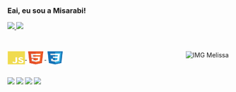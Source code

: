 ### Eai, eu sou a Misarabi!

<div>
  <a href="https://github.com/misarabi">
  <img height="180em" src="https://github-readme-stats.vercel.app/api?username=melateen&show_icons=true&theme=radical&include_all_commits=true&count_private=true"/>
  <img height="180em" src="https://github-readme-stats.vercel.app/api/top-langs/?username=melateen&layout=compact&langs_count=7&theme=radical"/>
</div>
      
  ##
 
<div style="display: inline_block"><br>
  <img align="center" alt="JS Melissa" height="30" width="40" src="https://raw.githubusercontent.com/devicons/devicon/master/icons/javascript/javascript-plain.svg">
  <img align="center" alt="HTML Melissa" height="30" width="40" src="https://raw.githubusercontent.com/devicons/devicon/master/icons/html5/html5-original.svg">
  <img align="center" alt="CSS Melissa" height="30" width="40" src="https://raw.githubusercontent.com/devicons/devicon/master/icons/css3/css3-original.svg">
  <img align="right"  alt="IMG Melissa" height="100" width="100" src="https://cdn.discordapp.com/attachments/803005572390846494/889286054278987816/download20210900190347.png">
</div>
    
  ##
 
<div> 
  <a href="https://www.youtube.com/channel/UCDKKj5caH51d7b4maoQ_ufA" target="_blank"><img src="https://img.shields.io/badge/YouTube-FF0000?style=for-the-badge&logo=youtube&logoColor=white" target="_blank"></a>
  <a href="https://www.instagram.com/amelateen" target="_blank"><img src="https://img.shields.io/badge/-Instagram-%23E4405F?style=for-the-badge&logo=instagram&logoColor=white" target="_blank"></a>
 <a href="https://discord.gg/zRVymBZPW7" target="_blank"><img src="https://img.shields.io/badge/Discord-7289DA?style=for-the-badge&logo=discord&logoColor=white" target="_blank"></a> 
  <a href = "mailto:millenacomercial.contato@outlook.com"><img src="https://img.shields.io/badge/-Gmail-%23333?style=for-the-badge&logo=gmail&logoColor=white" target="_blank"></a>
</div>
